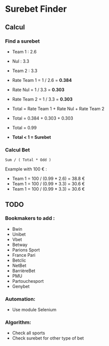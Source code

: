 # Surebet Finder

## Calcul

### Find a surebet

- Team 1 : 2.6
- Nul : 3.3
- Team 2 : 3.3


- Rate Team 1 = 1 / 2.6 = **0.384**
- Rate Nul = 1 / 3.3 = **0.303**
- Rate Team 2 = 1 / 3.3 = **0.303**


- Total = Rate Team 1 + Rate Nul + Rate Team 2
- Total = 0.384 + 0.303 + 0.303
- Total = 0.99


- **Total < 1 = Surebet**

### Calcul Bet

```Sum / ( Total * Odd )```

Example with 100 € :
- Team 1 = 100 / (0.99 * 2.6) = 38.8 €
- Team 1 = 100 / (0.99 * 3.3) = 30.6 €
- Team 1 = 100 / (0.99 * 3.3) = 30.6 €

## TODO

### Bookmakers to add :
- Bwin
- Unibet
- Vbet
- Betway
- Parions Sport
- France Pari
- Betclic
- NetBet
- BarrièreBet
- PMU
- Partouchesport
- Genybet

### Automation:
- Use module Selenium

### Algorithm:
- Check all sports
- Check surebet for other type of bet